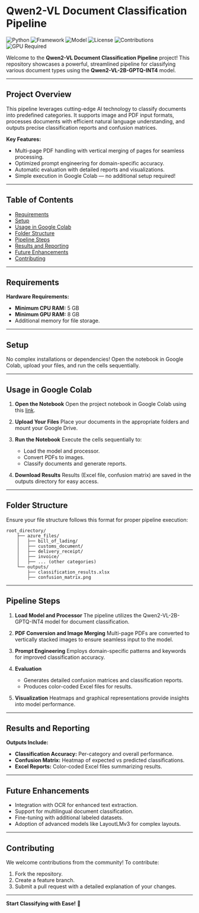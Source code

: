 # Qwen2-VL Document Classification Pipeline

![Python](https://img.shields.io/badge/Python-3.10+-blue?logo=python&logoColor=white) ![Framework](https://img.shields.io/badge/Framework-HuggingFace-orange?logo=huggingface) ![Model](https://img.shields.io/badge/Model-Qwen2--VL-2B-lightgrey?logo=openai) ![License](https://img.shields.io/badge/License-MIT-green) ![Contributions](https://img.shields.io/badge/Contributions-Welcome-brightgreen?logo=github) ![GPU Required](https://img.shields.io/badge/Min%20GPU%20RAM-8GB-red)

Welcome to the **Qwen2-VL Document Classification Pipeline** project! This repository showcases a powerful, streamlined pipeline for classifying various document types using the **Qwen2-VL-2B-GPTQ-INT4** model.

---

## **Project Overview**
This pipeline leverages cutting-edge AI technology to classify documents into predefined categories. It supports image and PDF input formats, processes documents with efficient natural language understanding, and outputs precise classification reports and confusion matrices.

**Key Features:**
- Multi-page PDF handling with vertical merging of pages for seamless processing.
- Optimized prompt engineering for domain-specific accuracy.
- Automatic evaluation with detailed reports and visualizations.
- Simple execution in Google Colab — no additional setup required!

---

## **Table of Contents**
- [Requirements](#requirements)
- [Setup](#setup)
- [Usage in Google Colab](#usage-in-google-colab)
- [Folder Structure](#folder-structure)
- [Pipeline Steps](#pipeline-steps)
- [Results and Reporting](#results-and-reporting)
- [Future Enhancements](#future-enhancements)
- [Contributing](#contributing)

---

## **Requirements**

**Hardware Requirements:**
- **Minimum CPU RAM:** 5 GB
- **Minimum GPU RAM:** 8 GB
- Additional memory for file storage.

---

## **Setup**
No complex installations or dependencies! Open the notebook in Google Colab, upload your files, and run the cells sequentially.

---

## **Usage in Google Colab**

1. **Open the Notebook**
   Open the project notebook in Google Colab using this [link](https://colab.research.google.com/).

2. **Upload Your Files**
   Place your documents in the appropriate folders and mount your Google Drive.

3. **Run the Notebook**
   Execute the cells sequentially to:
   - Load the model and processor.
   - Convert PDFs to images.
   - Classify documents and generate reports.

4. **Download Results**
   Results (Excel file, confusion matrix) are saved in the outputs directory for easy access.

---

## **Folder Structure**

Ensure your file structure follows this format for proper pipeline execution:
```
root_directory/
    ├── azure_files/
    │   ├── bill_of_lading/
    │   ├── customs_document/
    │   ├── delivery_receipt/
    │   ├── invoice/
    │   ├── ... (other categories)
    └── outputs/
        ├── classification_results.xlsx
        ├── confusion_matrix.png
```

---


## **Pipeline Steps**

1. **Load Model and Processor**
   The pipeline utilizes the Qwen2-VL-2B-GPTQ-INT4 model for document classification.

2. **PDF Conversion and Image Merging**
   Multi-page PDFs are converted to vertically stacked images to ensure seamless input to the model.

3. **Prompt Engineering**
   Employs domain-specific patterns and keywords for improved classification accuracy.

4. **Evaluation**
   - Generates detailed confusion matrices and classification reports.
   - Produces color-coded Excel files for results.

5. **Visualization**
   Heatmaps and graphical representations provide insights into model performance.

---

## **Results and Reporting**

**Outputs Include:**
- **Classification Accuracy:** Per-category and overall performance.
- **Confusion Matrix:** Heatmap of expected vs predicted classifications.
- **Excel Reports:** Color-coded Excel files summarizing results.

---

## **Future Enhancements**
- Integration with OCR for enhanced text extraction.
- Support for multilingual document classification.
- Fine-tuning with additional labeled datasets.
- Adoption of advanced models like LayoutLMv3 for complex layouts.

---

## **Contributing**
We welcome contributions from the community! To contribute:
1. Fork the repository.
2. Create a feature branch.
3. Submit a pull request with a detailed explanation of your changes.

---


**Start Classifying with Ease!** 🚀
